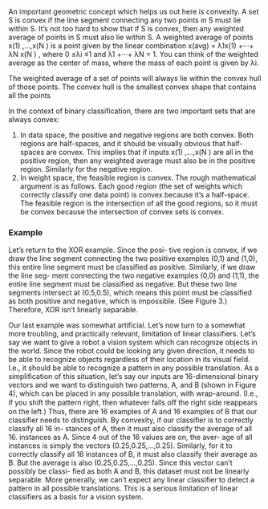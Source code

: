 An important geometric concept which helps us out here is convexity. A
set S is convex if the line segment connecting any two points in S must lie
within S. It’s not too hard to show that if S is convex, then any weighted
average of points in S must also lie within S. A weighted average of points
x(1)
,...,x(N ) is a point given by the linear combination
x(avg) = λ1x(1) +···+ λN x(N )
,
where 0 ≤λi ≤1 and λ1 +···+ λN = 1. You can think of the weighted
average as the center of mass, where the mass of each point is given by λi.

The weighted average of a set of points will always lie within the convex hull of those points. The convex hull is the smallest convex shape that contains all the points

In the context of binary classification, there are two important sets that
are always convex:

1. In data space, the positive and negative regions are both convex. Both
regions are half-spaces, and it should be visually obvious that half-
spaces are convex. This implies that if inputs x(1)
,...,x(N ) are all
in the positive region, then any weighted average must also be in the
positive region. Similarly for the negative region.
2. In weight space, the feasible region is convex. The rough mathematical
argument is as follows. Each good region (the set of weights which
correctly classify one data point) is convex because it’s a half-space.
The feasible region is the intersection of all the good regions, so it
must be convex because the intersection of convex sets is convex.

### Example

Let’s return to the XOR example. Since the posi-
tive region is convex, if we draw the line segment connecting the
two positive examples (0,1) and (1,0), this entire line segment
must be classified as positive. Similarly, if we draw the line seg-
ment connecting the two negative examples (0,0) and (1,1), the
entire line segment must be classified as negative. But these two
line segments intersect at (0.5,0.5), which means this point must
be classified as both positive and negative, which is impossible.
(See Figure 3.) Therefore, XOR isn’t linearly separable.

Our last example was somewhat artificial. Let’s
now turn to a somewhat more troubling, and practically relevant,
limitation of linear classifiers. Let’s say we want to give a robot
a vision system which can recognize objects in the world. Since
the robot could be looking any given direction, it needs to be
able to recognize objects regardless of their location in its visual
field. I.e., it should be able to recognize a pattern in any possible
translation.
As a simplification of this situation, let’s say our inputs are
16-dimensional binary vectors and we want to distinguish two
patterns, A, and B (shown in Figure 4), which can be placed in
any possible translation, with wrap-around. (I.e., if you shift the
pattern right, then whatever falls oﬀ the right side reappears on
the left.) Thus, there are 16 examples of A and 16 examples of
B that our classifier needs to distinguish.
By convexity, if our classifier is to correctly classify all 16 in-
stances of A, then it must also classify the average of all 16. instances as A. Since 4 out of the 16 values are on, the aver-
age of all instances is simply the vectors (0.25,0.25,...,0.25).
Similarly, for it to correctly classify all 16 instances of B, it
must also classify their average as B. But the average is also
(0.25,0.25,...,0.25). Since this vector can’t possibly be classi-
fied as both A and B, this dataset must not be linearly separable.
More generally, we can’t expect any linear classifier to detect a
pattern in all possible translations. This is a serious limitation
of linear classifiers as a basis for a vision system.
